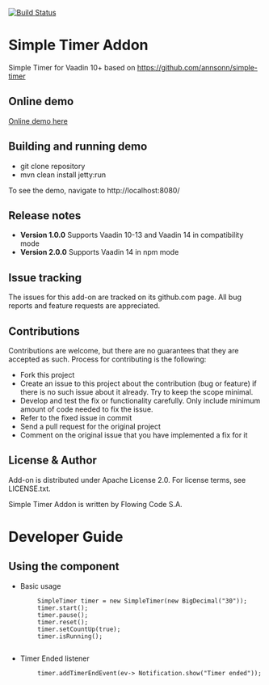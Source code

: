 [![Build Status](https://jenkins.flowingcode.com/job/SimpleTimer-14-addon/badge/icon)](https://jenkins.flowingcode.com/job/SimpleTimer-14-addon)

# Simple Timer Addon

Simple Timer for Vaadin 10+ based on https://github.com/annsonn/simple-timer

## Online demo

[Online demo here](http://addonsv10.flowingcode.com/simple-timer)

## Building and running demo

- git clone repository
- mvn clean install jetty:run

To see the demo, navigate to http://localhost:8080/

## Release notes

- **Version 1.0.0** Supports Vaadin 10-13 and Vaadin 14 in compatibility mode
- **Version 2.0.0** Supports Vaadin 14 in npm mode

## Issue tracking

The issues for this add-on are tracked on its github.com page. All bug reports and feature requests are appreciated. 

## Contributions

Contributions are welcome, but there are no guarantees that they are accepted as such. Process for contributing is the following:

- Fork this project
- Create an issue to this project about the contribution (bug or feature) if there is no such issue about it already. Try to keep the scope minimal.
- Develop and test the fix or functionality carefully. Only include minimum amount of code needed to fix the issue.
- Refer to the fixed issue in commit
- Send a pull request for the original project
- Comment on the original issue that you have implemented a fix for it

## License & Author

Add-on is distributed under Apache License 2.0. For license terms, see LICENSE.txt.

Simple Timer Addon is written by Flowing Code S.A.


# Developer Guide

## Using the component

- Basic usage
```
		SimpleTimer timer = new SimpleTimer(new BigDecimal("30"));
		timer.start();
		timer.pause();
		timer.reset();
		timer.setCountUp(true);
		timer.isRunning();
		
```
- Timer Ended listener
```
		timer.addTimerEndEvent(ev-> Notification.show("Timer ended"));
```
